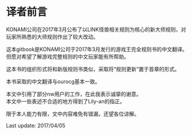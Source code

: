 # 译者前言
KONAMI公司在2017年3月公布了以LINK怪兽相关规则为核心的新大师规则，对玩家所熟悉的大师规则作出了较大改动。

这本gitbook是KONAMI公司于2017年3月发行的游戏王完全规则书的中文翻译。但愿对希望了解游戏完整规则的中文玩家能有所帮助。

这本书的组织形式将和新版规则书类似，采取将“规则更新”置于首章的形式。

本书采取的中文翻译与ourocg基本一致。

本文中引用了部分nw用户的工作，在此我表示诚挚的谢意。  
本文中一些表述不合适的地方得到了Lily-an的指正。

限于本人能力有限，文中内容难免有错漏，还望各位谅解。

Last update: 2017/04/05

